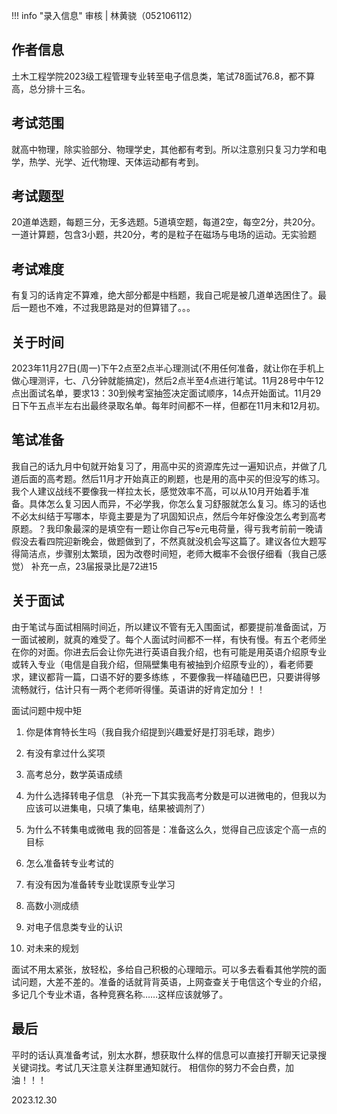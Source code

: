 !!! info "录入信息"
    审核 | 林黄骁（052106112）
## 作者信息

土木工程学院2023级工程管理专业转至电子信息类，笔试78面试76.8，都不算高，总分排十三名。

## **考试范围**

就高中物理，除实验部分、物理学史，其他都有考到。所以注意别只复习力学和电学，热学、光学、近代物理、天体运动都有考到。

## **考试题型**

20道单选题，每题三分，无多选题。5道填空题，每道2空，每空2分，共20分。一道计算题，包含3小题，共20分，考的是粒子在磁场与电场的运动。无实验题

## 考试难度

有复习的话肯定不算难，绝大部分都是中档题，我自己呢是被几道单选困住了。最后一题也不难，不过我思路是对的但算错了。。。

## 关于时间

2023年11月27日(周一)下午2点至2点半心理测试(不用任何准备，就让你在手机上做心理测评，七、八分钟就能搞定)，然后2点半至4点进行笔试。11月28号中午12点出面试名单，要求13：30到候考室抽签决定面试顺序，14点开始面试。11月29日下午五点半左右出最终录取名单。每年时间都不一样，但都在11月末和12月初。

## **笔试准备**

我自己的话九月中旬就开始复习了，用高中买的资源库先过一遍知识点，并做了几道后面的高考题。然后11月才开始真正的刷题，也是用的高中买的但没写的练习。我个人建议战线不要像我一样拉太长，感觉效率不高，可以从10月开始着手准备。具体怎么复习因人而异，不必学我，你怎么复习舒服就怎么复习。练习的话也不必太纠结于写哪本，毕竟主要是为了巩固知识点，然后今年好像没怎么考到高考原题。？我印象最深的是填空有一题让你自己写e元电荷量，得亏我考前前一晚请假没去看四院迎新晚会，做题做到了，不然真就没机会写这篇了。建议各位大题写得简洁点，步骤别太繁琐，因为改卷时间短，老师大概率不会很仔细看（我自己感觉）
补充一点，23届报录比是72进15

## **关于面试**

由于笔试与面试相隔时间近，所以建议不管有无入围面试，都要提前准备面试，万一面试被刷，就真的难受了。每个人面试时间都不一样，有快有慢。有五个老师坐在你的对面。你进去后会让你先进行英语自我介绍，也有可能是用英语介绍原专业或转入专业（电信是自我介绍，但隔壁集电有被抽到介绍原专业的），看老师要求，建议都背一篇，口语不好的要多练练 ，不要像我一样磕磕巴巴，只要讲得够流畅就行，估计只有一两个老师听得懂。英语讲的好肯定加分！！

面试问题中规中矩

1. 你是体育特长生吗（我自我介绍提到兴趣爱好是打羽毛球，跑步）

2. 有没有拿过什么奖项

3. 高考总分，数学英语成绩

4. 为什么选择转电子信息
（补充一下其实我高考分数是可以进微电的，但我以为应该可以进集电，只填了集电，结果被调剂了）

5. 为什么不转集电或微电
我的回答是：准备这么久，觉得自己应该定个高一点的目标

6. 怎么准备转专业考试的

7. 有没有因为准备转专业耽误原专业学习

8. 高数小测成绩

9. 对电子信息类专业的认识

10. 对未来的规划

面试不用太紧张，放轻松，多给自己积极的心理暗示。可以多去看看其他学院的面试问题，大差不差的。准备的话就背背英语，上网查查关于电信这个专业的介绍，多记几个专业术语，各种竞赛名称……这样应该就够了。

## 最后

平时的话认真准备考试，别太水群，想获取什么样的信息可以直接打开聊天记录搜关键词找。考试几天注意关注群里通知就行。
相信你的努力不会白费，加油！！！

2023.12.30
